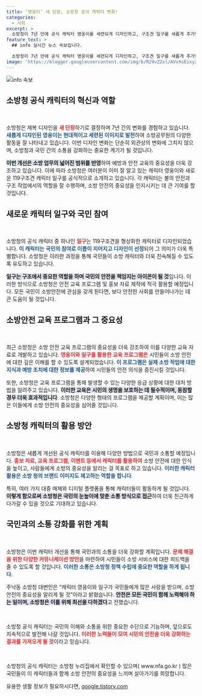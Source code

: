```yaml
---
title: ‘영웅이’ 새 단장, 소방청 공식 캐릭터 변화!
categories:
  - 사회
excerpt: >
  소방청이 7년 만에 공식 캐릭터 영웅이를 세련되게 디자인하고, 구조견 일구를 새롭게 추가했습니다! 이번 개편은 소방의 다양한 역할을 반영하며, 국민 참여로 더욱 특별함을 더했습니다. 소방 안전의 중요성을 함께 알릴 새로운 얼굴들, 기대해주세요!
feature_text: >
  ## info 실시간 뉴스 속보입니다.

  소방청이 7년 만에 공식 캐릭터 영웅이를 세련되게 디자인하고, 구조견 일구를 새롭게 추가했습니다! 이번 개편은 소방의 다양한 역할을 반영하며, 국민 참여로 더욱 특별함을 더했습니다. 소방 안전의 중요성을 함께 알릴 새로운 얼굴들, 기대해주세요!
image: 'https://blogger.googleusercontent.com/img/b/R29vZ2xl/AVvXsEixyZcFfHzMRdzZMjFBmAUKJYCLCGyLL1o632UiGVXcaFdKo_bkvkuCioo0uUKlGfBVcT3P84aROyZIXSBEx3Aw5nCQ3pTgDom1WDC4m8eifvWiAmWEEVb4x6G_l8C0QH225ldMjyaFvpxGEBGNO37VmDTDMHGhJPq73UglMfDca1-0aw/s1600/blogspot.png'
---
```


<p><img src="https://blogger.googleusercontent.com/img/b/R29vZ2xl/AVvXsEixyZcFfHzMRdzZMjFBmAUKJYCLCGyLL1o632UiGVXcaFdKo_bkvkuCioo0uUKlGfBVcT3P84aROyZIXSBEx3Aw5nCQ3pTgDom1WDC4m8eifvWiAmWEEVb4x6G_l8C0QH225ldMjyaFvpxGEBGNO37VmDTDMHGhJPq73UglMfDca1-0aw/s1600/blogspot.png" alt="info 속보" /></p>

<h2 data-ke-size="size26">소방청 공식 캐릭터의 혁신과 역할</h2>

<p data-ke-size="size16">&nbsp;</p>

<p>소방청은 제복 디자인을 <b><span style="color: #ee2323;">새 단장</span></b>하기로 결정하며 7년 간의 변화를 경험하고 있습니다. <b><span style="color: #1a5490;">새롭게 디자인된 영웅이는 현대적이고 세련된 이미지로 발전</span></b>하여 소방공무원의 다양한 활동을 잘 나타내고 있습니다. 이번 디자인 변화는 단순히 외관상의 변화에 그치지 않으며, 소방청과 국민 간의 소통을 강화하는 중요한 계기가 될 것입니다. </p>

<p><b><span style="background-color: #21538527;">이번 개선은 소방 업무의 넓어진 범위를 반영</span></b>하여 예방과 안전 교육의 중요성을 더욱 강조하고 있습니다. 이에 따라 소방청은 여러분이 이미 잘 알고 있는 캐릭터 영웅이와 새로운 119구조견 캐릭터 일구를 공식적으로 소개하고 있습니다. 각 캐릭터는 불의 안전과 구조 작업에서의 역할을 잘 수행하며, 소방 안전의 중요성을 인지시키는 데 큰 기여를 할 것입니다.</p>

<h2 data-ke-size="size26">새로운 캐릭터 일구와 국민 참여</h2>

<p data-ke-size="size16">&nbsp;</p>

<p>소방청의 공식 캐릭터 중 하나인 <b><span style="color: #ee2323;">일구</span></b>는 119구조견을 형상화한 캐릭터로 디자인되었습니다. <b><span style="color: #1a5490;">이 캐릭터는 국민의 참여로 이름이 지어지고 디자인이 선정</span></b>되어 그 의미가 더욱 특별합니다. 소방청은 이러한 과정을 통해 국민들이 소방 캐릭터와 더욱 친숙해질 수 있도록 유도하고 있습니다.</p>

<p><b><span style="background-color: #21538527;">일구는 구조에서 중요한 역할을 하며 국민의 안전을 책임지는 아이콘이 될 것</span></b>입니다. 이러한 방식으로 소방청은 안전 교육 프로그램 및 홍보 자료 제작에 적극 활용할 예정입니다. 모든 국민이 소방안전에 관심을 갖게 된다면, 보다 안전한 사회를 만들어나가는 데 큰 도움이 될 것입니다.</p>

<h2 data-ke-size="size26">소방안전 교육 프로그램과 그 중요성</h2>

<p data-ke-size="size16">&nbsp;</p>

<p>최근 소방청은 소방 안전 교육 프로그램의 중요성을 더욱 강조하여 이를 다양한 교육 자료로 개발하고 있습니다. <b><span style="color: #ee2323;">영웅이와 일구를 활용한 교육 프로그램은</span></b> 시민들이 소방 안전에 대한 깊은 이해를 할 수 있도록 설계되었습니다. <b><span style="color: #1a5490;">이 프로그램은 실제 소방 작업에 대한 지식과 예방 조치에 대한 정보를 제공</span></b>하여 시민들의 안전 의식을 증진시킬 것입니다.</p>

<p>또한, 소방청은 교육 프로그램을 통해 발생할 수 있는 다양한 응급 상황에 대한 대처 방법을 알려주고 있습니다. <b><span style="background-color: #21538527;">이러한 교육은 시민의 생명을 보호하는 데 필수적이며, 동참할 경우 더욱 효과적입니다</span></b>. 소방청은 다양한 형태의 프로그램을 제공할 계획이며, 이는 많은 이들에게 소방 안전의 중요성을 심어줄 것입니다.</p>

<h2 data-ke-size="size26">소방청 캐릭터의 활용 방안</h2>

<p data-ke-size="size16">&nbsp;</p>

<p>소방청은 새롭게 개선된 공식 캐릭터를 이용해 다양한 방법으로 국민과 소통할 예정입니다. <b><span style="color: #ee2323;">홍보 자료, 교육 프로그램, 이벤트 등에서 캐릭터를 활용하여</span></b> 소방 안전에 대한 인식을 높이고, 사람들에게 소방의 중요성을 알리는 걸 목표로 하고 있습니다. <b><span style="color: #1a5490;">이러한 캐릭터 활용은 소방 청의 브랜드 이미지도 제고하는 역할을 합니다</span></b>.</p>

<p>특히, 여러 가지 대중 매체와 디지털 플랫폼을 통해 캐릭터들이 활동하게 될 것입니다. <b><span style="background-color: #21538527;">이렇게 함으로써 소방청은 국민의 눈높이에 맞춘 소통 방식으로 접근</span></b>하여 더욱 친근하게 다가갈 수 있을 것으로 기대하고 있습니다.</p>

<h2 data-ke-size="size26">국민과의 소통 강화를 위한 계획</h2>

<p data-ke-size="size16">&nbsp;</p>

<p>소방청은 이번 캐릭터 개선을 통해 국민과의 소통을 더욱 강화할 계획입니다. <b><span style="color: #ee2323;">문제 해결을 위한 다양한 커뮤니케이션 방안</span></b>을 마련하여 시민들이 소방 서비스에 대한 피드백을 줄 수 있도록 할 것입니다. <b><span style="color: #1a5490;">이러한 소통은 소방청 정책 수립에 중요한 역할을 하게 됩니다</span></b>.</p>

<p>주낙동 소방청 대변인은 “캐릭터 영웅이와 일구가 국민들에게 많은 사랑을 받으며, 소방 안전의 중요성을 알리게 될 것”이라고 밝혔습니다. <b><span style="background-color: #21538527;">안전은 모든 국민이 함께 노력해야 하는 일이며, 소방청은 이를 위해 최선을 다하겠다</span></b>고 전했습니다.</p>

<p data-ke-size="size16">&nbsp;</p>

<p>소방청 공식 캐릭터는 국민의 이해와 소통을 위한 중요한 수단으로 기능하며, 앞으로도 지속적으로 발전해 나갈 것입니다. <b><span style="color: #ee2323;">이러한 노력들이 모여 시민의 안전을 더욱 강화하는 결과를 가져오게 될 것</span></b>이라고 믿습니다. </p>

<p data-ke-size="size16">&nbsp;</p>

<p>소방청의 공식 캐릭터는 소방청 누리집에서 확인할 수 있으며( www.nfa.go.kr ) 많은 국민들이 이 캐릭터들과 함께 소방 안전의 중요성을 느끼며 살아가기를 희망합니다.</p>
유용한 생활 정보가 필요하시다면, <a href="https://qoogle.tistory.com" rel="dofollow">qoogle.tistory.com</a>


